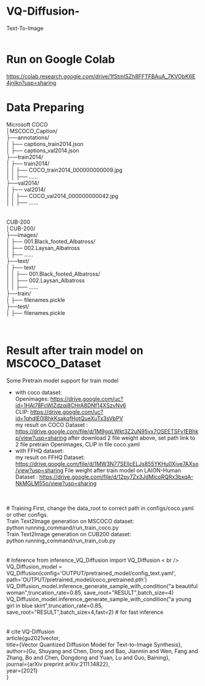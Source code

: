 # VQ-Diffusion-
Text-To-Image <br />
<br />
# Run on Google Colab 
https://colab.research.google.com/drive/1fStmlSZh8FFTFBAuA_7KVObK6E4jnIkn?usp=sharing
# Data Preparing <br />
Microsoft COCO <br />
│MSCOCO_Caption/ <br />
├──annotations/ <br />
│  ├── captions_train2014.json <br />
│  ├── captions_val2014.json <br />
├──train2014/ <br />
│  ├── train2014/ <br />
│  │   ├── COCO_train2014_000000000009.jpg <br />
│  │   ├── ...... <br />
├──val2014/ <br />
│  ├── val2014/ <br />
│  │   ├── COCO_val2014_000000000042.jpg <br />
│  │   ├── ...... <br />
<br />
<br />
CUB-200 <br />
│CUB-200/ <br />
├──images/ <br />
│  ├── 001.Black_footed_Albatross/ <br />
│  ├── 002.Laysan_Albatross <br />
│  ├── ...... <br />
├──text/ <br />
│  ├── text/ <br />
│  │   ├── 001.Black_footed_Albatross/ <br />
│  │   ├── 002.Laysan_Albatross <br />
│  │   ├── ...... <br />
├──train/ <br />
│  ├── filenames.pickle <br />
├──test/ <br />
│  ├── filenames.pickle <br />
<br />
<br />
# Result after train model on MSCOCO_Dataset<br />


Some Pretrain model support for train model <br />
+ with coco dataset: <br />
Openimages: https://drive.google.com/uc?id=1HAl78FcWlZdzqj8CHrA8DNf14XSzvNy6  <br />
CLIP: https://drive.google.com/uc?id=1qhdlE0l8hkKsakqfHotQueXuTx3sVbPV  <br />
my result on COCO Dataset : https://drive.google.com/file/d/1M9gqLWkt3Z2uN95vx7OSEETSFv1EBhkp/view?usp=sharing
after download 2 file weight above, set path link to 2 file pretrain Openimages, CLIP in file coco.yaml  <br />
+ with FFHQ dataset: <br /> 
my result on FFHQ Dataset: https://drive.google.com/file/d/1MW3N77SEIlcELJs855YKHu0Xive7AXso/view?usp=sharing
File weight after train model on LAION-Human Dataset : https://drive.google.com/file/d/12py7Zx3JdMjcoRQRx3bxqA-NkMGLM55o/view?usp=sharing
<br />
<br />
# Training 
First, change the data_root to correct path in configs/coco.yaml or other configs. <br />
Train Text2Image generation on MSCOCO dataset: <br />
python running_command/run_train_coco.py <br />
Train Text2Image generation on CUB200 dataset: <br />
python running_command/run_train_cub.py <br />
<br />
<br />
# Inference 
from inference_VQ_Diffusion import VQ_Diffusion < br /> 
VQ_Diffusion_model = VQ_Diffusion(config='OUTPUT/pretrained_model/config_text.yaml', path='OUTPUT/pretrained_model/coco_pretrained.pth') <br />
VQ_Diffusion_model.inference_generate_sample_with_condition("a beautiful woman",truncation_rate=0.85, save_root="RESULT",batch_size=4)  <br />
VQ_Diffusion_model.inference_generate_sample_with_condition("a young girl in blue skirt",truncation_rate=0.85, save_root="RESULT",batch_size=4,fast=2) # for fast inference <br />
<br /> 
<br />
# cite VQ-Diffusion <br />
article{gu2021vector, <br />
  title={Vector Quantized Diffusion Model for Text-to-Image Synthesis}, <br />
  author={Gu, Shuyang and Chen, Dong and Bao, Jianmin and Wen, Fang and Zhang, Bo and Chen, Dongdong and Yuan, Lu and Guo, Baining}, <br />
  journal={arXiv preprint arXiv:2111.14822}, <br />
  year={2021} <br />
} <br />
